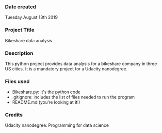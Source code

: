 ### Date created
Tuesday August 13th 2019

### Project Title
Bikeshare data analysis

### Description
This python project provides data analysis for a bikeshare company in three US cities. It is a mandatory project for a Udacity nanodegree.

### Files used
- Bikeshare.py: it's the python code
- .gitignore: includes the list of files needed to run the program
- README.md (you're looking at it!)

### Credits
Udacity nanodegree: Programming for data science
